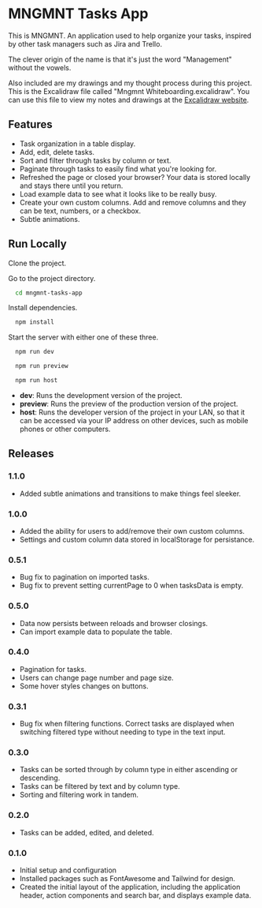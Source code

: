 # MNGMNT Tasks App

This is MNGMNT. An application used to help organize your tasks, inspired by other task managers such as Jira and Trello.

The clever origin of the name is that it's just the word "Management" without the vowels.

Also included are my drawings and my thought process during this project. This is the Excalidraw file called "Mngmnt Whiteboarding.excalidraw". You can use this file to view my notes and drawings at the [Excalidraw website](https://excalidraw.com/).


## Features

- Task organization in a table display.
- Add, edit, delete tasks.
- Sort and filter through tasks by column or text.
- Paginate through tasks to easily find what you're looking for.
- Refreshed the page or closed your browser? Your data is stored locally and stays there until you return.
- Load example data to see what it looks like to be really busy.
- Create your own custom columns. Add and remove columns and they can be text, numbers, or a checkbox.
- Subtle animations.

## Run Locally

Clone the project.

Go to the project directory.

```bash
  cd mngmnt-tasks-app
```

Install dependencies.

```bash
  npm install
```

Start the server with either one of these three.

```bash
  npm run dev

  npm run preview

  npm run host
```

- **dev**: Runs the development version of the project.
- **preview**: Runs the preview of the production version of the project.
- **host**: Runs the developer version of the project in your LAN, so that it can be accessed via your IP address on other devices, such as mobile phones or other computers.

## Releases

### 1.1.0

- Added subtle animations and transitions to make things feel sleeker.

### 1.0.0

- Added the ability for users to add/remove their own custom columns.
- Settings and custom column data stored in localStorage for persistance.

### 0.5.1

- Bug fix to pagination on imported tasks.
- Bug fix to prevent setting currentPage to 0 when tasksData is empty.

### 0.5.0

- Data now persists between reloads and browser closings.
- Can import example data to populate the table.

### 0.4.0

- Pagination for tasks.
- Users can change page number and page size.
- Some hover styles changes on buttons.

### 0.3.1

- Bug fix when filtering functions. Correct tasks are displayed when switching filtered type without needing to type in the text input.

### 0.3.0

- Tasks can be sorted through by column type in either ascending or descending.
- Tasks can be filtered by text and by column type.
- Sorting and filtering work in tandem.

### 0.2.0

- Tasks can be added, edited, and deleted.

### 0.1.0

- Initial setup and configuration
- Installed packages such as FontAwesome and Tailwind for design.
- Created the initial layout of the application, including the application header, action components and search bar, and displays example data.
